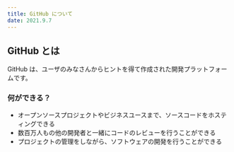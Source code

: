 ```yaml
---
title: GitHub について
date: 2021.9.7
---
```


## GitHub とは

GitHub は、ユーザのみなさんからヒントを得て作成された開発プラットフォームです。

### 何ができる？

- オープンソースプロジェクトやビジネスユースまで、ソースコードをホスティングできる
- 数百万人もの他の開発者と一緒にコードのレビューを行うことができる
- プロジェクトの管理をしながら、ソフトウェアの開発を行うことができる